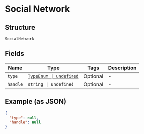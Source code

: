
# Social Network

## Structure

`SocialNetwork`

## Fields

| Name | Type | Tags | Description |
|  --- | --- | --- | --- |
| `type` | [`TypeEnum \| undefined`](../../doc/models/type-enum.md) | Optional | - |
| `handle` | `string \| undefined` | Optional | - |

## Example (as JSON)

```json
{
  "type": null,
  "handle": null
}
```

